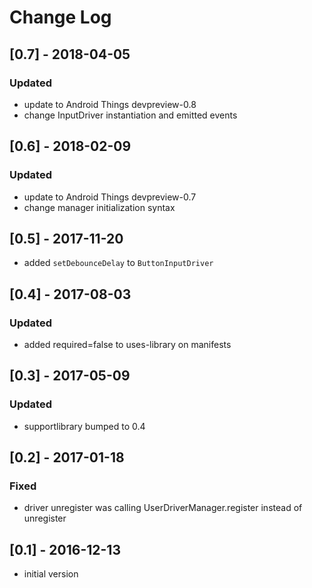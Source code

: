 # Change Log
## [0.7] - 2018-04-05
### Updated
- update to Android Things devpreview-0.8
- change InputDriver instantiation and emitted events

## [0.6] - 2018-02-09
### Updated
- update to Android Things devpreview-0.7
- change manager initialization syntax

## [0.5] - 2017-11-20
- added `setDebounceDelay` to `ButtonInputDriver`

## [0.4] - 2017-08-03
### Updated
- added required=false to uses-library on manifests

## [0.3] - 2017-05-09
### Updated
- supportlibrary bumped to 0.4

## [0.2] - 2017-01-18
### Fixed
- driver unregister was calling UserDriverManager.register instead of unregister

## [0.1] - 2016-12-13
- initial version
